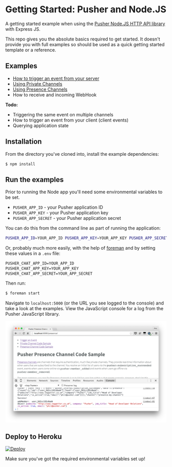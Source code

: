 # Getting Started: Pusher and Node.JS

A getting started example when using the [Pusher Node.JS HTTP API library](https://github.com/pusher/pusher-http-node) with Express JS.

This repo gives you the absolute basics required to get started. It doesn't provide you with full examples so should be used as a quick getting started template or a reference.

## Examples

* [How to trigger an event from your server](views/trigger.html)
* [Using Private Channels](views/private.html)
* [Using Presence Channels](views/presence.html)
* How to receive and incoming WebHook

**Todo:**

* Triggering the same event on multiple channels
* How to trigger an event from your client (client events)
* Querying application state

## Installation

From the directory you've cloned into, install the example dependencies:

```
$ npm install
```

## Run the examples

Prior to running the Node app you'll need some environmental variables to be set.

* `PUSHER_APP_ID` - your Pusher application ID
* `PUSHER_APP_KEY` - your Pusher application key
* `PUSHER_APP_SECRET` - your Pusher application secret

You can do this from the command line as part of running the application:

```bash
PUSHER_APP_ID=YOUR_APP_ID PUSHER_APP_KEY=YOUR_APP_KEY PUSHER_APP_SECRET=YOUR_APP_SECRET node server.js
```

Or, probably much more easily, with the help of [foreman](https://github.com/ddollar/foreman) and by setting these values in a `.env` file:

```
PUSHER_CHAT_APP_ID=YOUR_APP_ID
PUSHER_CHAT_APP_KEY=YOUR_APP_KEY
PUSHER_CHAT_APP_SECRET=YOUR_APP_SECRET
```

Then run:

```bash
$ foreman start
```

Navigate to `localhost:5000` (or the URL you see logged to the console) and take a look at the examples. View the JavaScript console for a log from the Pusher JavaScript library.

![](./docs/presence-log.png)

## Deploy to Heroku

[![Deploy](https://www.herokucdn.com/deploy/button.svg)](https://heroku.com/deploy)

Make sure you've got the required environmental variables set up!
